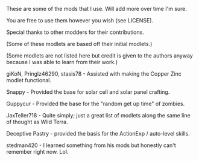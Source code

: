 These are some of the mods that I use. Will add more over time I'm sure.

You are free to use them however you wish (see LICENSE).


Special thanks to other modders for their contributions.

(Some of these modlets are based off their initial modlets.)

(Some modlets are not listed here but credit is given to the authors anyway because I was able to learn from their work.)


giKoN, Pringlz46290, stasis78 - Assisted with making the Copper Zinc modlet functional.

Snappy - Provided the base for solar cell and solar panel crafting.

Guppycur - Provided the base for the "random get up time" of zombies.

JaxTeller718 - Quite simply; just a great list of modlets along the same line of thought as Wild Terra.

Deceptive Pastry - provided the basis for the ActionExp / auto-level skills.

stedman420 - I learned something from his mods but honestly can't remember right now. Lol.
